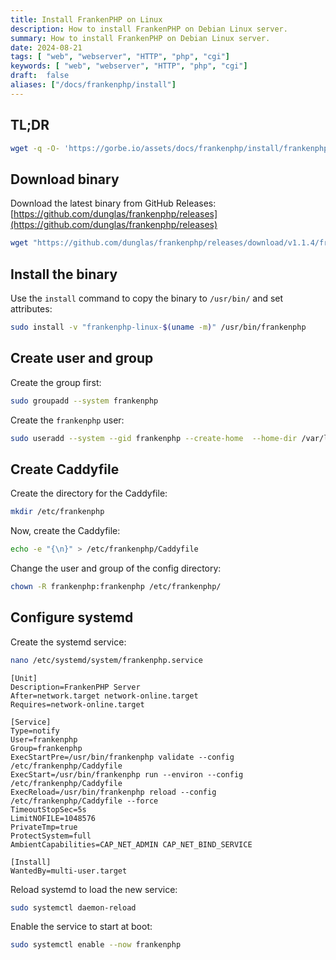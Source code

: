 ```yaml
---
title: Install FrankenPHP on Linux
description: How to install FrankenPHP on Debian Linux server.
summary: How to install FrankenPHP on Debian Linux server.
date: 2024-08-21
tags: [ "web", "webserver", "HTTP", "php", "cgi"]
keywords: [ "web", "webserver", "HTTP", "php", "cgi"]
draft:  false
aliases: ["/docs/frankenphp/install"]
---
```


## TL;DR

```bash
wget -q -O- 'https://gorbe.io/assets/docs/frankenphp/install/frankenphp-install.sh' | bash -x -
```

## Download binary

Download the latest binary from GitHub Releases: [https://github.com/dunglas/frankenphp/releases](https://github.com/dunglas/frankenphp/releases)

```bash
wget "https://github.com/dunglas/frankenphp/releases/download/v1.1.4/frankenphp-linux-$(uname -m)"
```

## Install the binary

Use the `install` command to copy the binary to `/usr/bin/` and set attributes:

```bash
sudo install -v "frankenphp-linux-$(uname -m)" /usr/bin/frankenphp
```

## Create user and group

Create the group first:

```bash
sudo groupadd --system frankenphp
```

Create the `frankenphp` user:

```bash
sudo useradd --system --gid frankenphp --create-home  --home-dir /var/lib/frankenphp --shell /usr/sbin/nologin frankenphp
```

## Create Caddyfile

Create the directory for the Caddyfile:

```bash
mkdir /etc/frankenphp
```

Now, create the Caddyfile:

```bash
echo -e "{\n}" > /etc/frankenphp/Caddyfile
```

Change the user and group of the config directory:

```bash
chown -R frankenphp:frankenphp /etc/frankenphp/
```

## Configure systemd

Create the systemd service:

```bash
nano /etc/systemd/system/frankenphp.service
```

```systemd title="/etc/systemd/system/frankenphp.service"
[Unit]
Description=FrankenPHP Server
After=network.target network-online.target
Requires=network-online.target

[Service]
Type=notify
User=frankenphp
Group=frankenphp
ExecStartPre=/usr/bin/frankenphp validate --config /etc/frankenphp/Caddyfile
ExecStart=/usr/bin/frankenphp run --environ --config /etc/frankenphp/Caddyfile
ExecReload=/usr/bin/frankenphp reload --config /etc/frankenphp/Caddyfile --force
TimeoutStopSec=5s
LimitNOFILE=1048576
PrivateTmp=true
ProtectSystem=full
AmbientCapabilities=CAP_NET_ADMIN CAP_NET_BIND_SERVICE

[Install]
WantedBy=multi-user.target
```

Reload systemd to load the new service:

```bash
sudo systemctl daemon-reload
```

Enable the service to start at boot:

```bash
sudo systemctl enable --now frankenphp
```